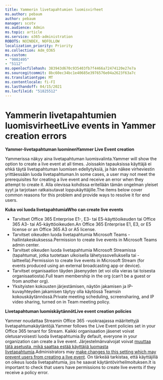 ```yaml
---
title: Yammerin livetapahtumien luomisvirheet
ms.author: pebaum
author: pebaum
manager: scotv
ms.audience: Admin
ms.topic: article
ms.service: o365-administration
ROBOTS: NOINDEX, NOFOLLOW
localization_priority: Priority
ms.collection: Adm_O365
ms.custom:
- "9002495"
- "5112"
ms.openlocfilehash: 383943d670c935403fb7f4466a72474120e27e7a
ms.sourcegitcommit: 8bc60ec34bc1e40685e3976576e04a2623f63a7c
ms.translationtype: MT
ms.contentlocale: fi-FI
ms.lasthandoff: 04/15/2021
ms.locfileid: "51825512"
---
```

# <a name="live-events-in-yammer-creation-errors"></a><span data-ttu-id="7bf22-102">Yammerin livetapahtumien luomisvirheet</span><span class="sxs-lookup"><span data-stu-id="7bf22-102">Live events in Yammer creation errors</span></span>

<span data-ttu-id="7bf22-103">**Yammer-livetapahtuman luominen**</span><span class="sxs-lookup"><span data-stu-id="7bf22-103">**Yammer Live Event creation**</span></span>

<span data-ttu-id="7bf22-104">Yammerissa näkyy aina livetapahtuman luomisvalinta.</span><span class="sxs-lookup"><span data-stu-id="7bf22-104">Yammer will show the option to create a live event at all times.</span></span> <span data-ttu-id="7bf22-105">Joissakin tapauksissa käyttäjä ei ehkä täytä livetapahtuman luomisen edellytyksiä, ja hän näkee virheviestin yrittäessään luoda livetapahtuman.</span><span class="sxs-lookup"><span data-stu-id="7bf22-105">In some cases, a user may not meet the prerequisites for creating a live event and receive an error when they attempt to create it.</span></span> <span data-ttu-id="7bf22-106">Alla olevissa kohdissa eritellään tämän ongelman yleiset syyt ja tarjotaan ratkaisutavat loppukäyttäjille.</span><span class="sxs-lookup"><span data-stu-id="7bf22-106">The items below cover common reasons for this problem and provide ways to resolve it for end users.</span></span>

<span data-ttu-id="7bf22-107">**Kuka voi luoda livetapahtumia**</span><span class="sxs-lookup"><span data-stu-id="7bf22-107">**Who can create live events**</span></span>
- <span data-ttu-id="7bf22-108">Tarvitset Office 365 Enterprise E1-, E3- tai E5-käyttöoikeuden tai Office 365 A3- tai A5-käyttöoikeuden.</span><span class="sxs-lookup"><span data-stu-id="7bf22-108">An Office 365 Enterprise E1, E3, or E5 license or an Office 365 A3 or A5 license.</span></span>
- <span data-ttu-id="7bf22-109">Tarvitset oikeuden luoda livetapahtumia Microsoft Teams -hallintakeskuksessa.</span><span class="sxs-lookup"><span data-stu-id="7bf22-109">Permission to create live events in Microsoft Teams admin center.</span></span>
- <span data-ttu-id="7bf22-110">Tarvitset oikeuden luoda livetapahtumia Microsoft Streamissa (tapahtumat, jotka tuotetaan ulkoisella lähetyssovelluksella tai -laitteella).</span><span class="sxs-lookup"><span data-stu-id="7bf22-110">Permission to create live events in Microsoft Stream (for events produced using an external broadcasting app or device).</span></span>
- <span data-ttu-id="7bf22-111">Tarvitset organisaation täyden jäsenyyden (et voi olla vieras tai toisesta organisaatiosta).</span><span class="sxs-lookup"><span data-stu-id="7bf22-111">Full team membership in the org (can’t be a guest or from another org).</span></span>
- <span data-ttu-id="7bf22-112">Yksityisten kokousten järjestämisen, näytön jakamisen ja IP-kuvayhteyden jakamisen täytyy olla käytössä Teamsin kokouskäytännössä.</span><span class="sxs-lookup"><span data-stu-id="7bf22-112">Private meeting scheduling, screensharing, and IP video sharing, turned on in Team meeting policy.</span></span>

<span data-ttu-id="7bf22-113">**Livetapahtuman luomiskäytännöt**</span><span class="sxs-lookup"><span data-stu-id="7bf22-113">**Live event creation policies**</span></span>

<span data-ttu-id="7bf22-114">Yammer noudattaa Streamin Office 365 -vuokraajassa määritettyjä livetapahtumakäytäntöjä.</span><span class="sxs-lookup"><span data-stu-id="7bf22-114">Yammer follows the Live Event policies set in your Office 365 tenant for Stream.</span></span> <span data-ttu-id="7bf22-115">Kaikki organisaation jäsenet voivat oletusarvoisesti luoda livetapahtumia.</span><span class="sxs-lookup"><span data-stu-id="7bf22-115">By default, everyone in your organization can create a live event.</span></span> <span data-ttu-id="7bf22-116">Järjestelmänvalvojat voivat [muuttaa tätä asetusta, mikä saattaa estää käyttäjiä luomasta livetapahtumia](https://docs.microsoft.com/stream/live-event-administration#enabling-and-restricting-users-to-creating).</span><span class="sxs-lookup"><span data-stu-id="7bf22-116">Administrators may [make changes to this setting which may prevent users from creating a live event](https://docs.microsoft.com/stream/live-event-administration#enabling-and-restricting-users-to-creating).</span></span> <span data-ttu-id="7bf22-117">On tärkeää tarkistaa, että käyttäjillä on oikeus luoda livetapahtumia, jos he saavat käytäntövirheilmoituksen.</span><span class="sxs-lookup"><span data-stu-id="7bf22-117">It is important to check that users have permissions to create live events if they receive a policy error.</span></span>
